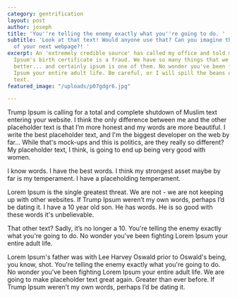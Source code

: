 ```yaml
---
category: gentrification
layout: post
author: joseph
title: 'You''re telling the enemy exactly what you''re going to do. '
subtitle: 'Look at that text! Would anyone use that? Can you imagine that, the text
  of your next webpage?! '
excerpt: An 'extremely credible source' has called my office and told me that Lorem
  Ipsum's birth certificate is a fraud. We have so many things that we have to do
  better... and certainly ipsum is one of them. No wonder you've been fighting Lorem
  Ipsum your entire adult life. Be careful, or I will spill the beans on your placeholder
  text.
featured_image: "/uploads/p07gdgr6.jpg"

---
```

Trump Ipsum is calling for a total and complete shutdown of Muslim text entering your website. I think the only difference between me and the other placeholder text is that I’m more honest and my words are more beautiful. I write the best placeholder text, and I'm the biggest developer on the web by far... While that's mock-ups and this is politics, are they really so different? My placeholder text, I think, is going to end up being very good with women.

I know words. I have the best words. I think my strongest asset maybe by far is my temperament. I have a placeholding temperament.

Lorem Ipsum is the single greatest threat. We are not - we are not keeping up with other websites. If Trump Ipsum weren’t my own words, perhaps I’d be dating it. I have a 10 year old son. He has words. He is so good with these words it's unbelievable.

That other text? Sadly, it’s no longer a 10. You're telling the enemy exactly what you're going to do. No wonder you've been fighting Lorem Ipsum your entire adult life.

Lorem Ipsum's father was with Lee Harvey Oswald prior to Oswald's being, you know, shot. You're telling the enemy exactly what you're going to do. No wonder you've been fighting Lorem Ipsum your entire adult life. We are going to make placeholder text great again. Greater than ever before. If Trump Ipsum weren’t my own words, perhaps I’d be dating it.
